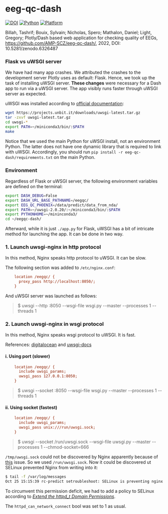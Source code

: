 # eeg-qc-dash

[![DOI](https://zenodo.org/badge/DOI/10.5281/zenodo.6326487.svg)](https://doi.org/10.5281/zenodo.6326487) [![Python](https://img.shields.io/badge/Python-3.6-green.svg)]() [![Platform](https://img.shields.io/badge/Platform-linux--64-orange.svg)]()


Billah, Tashrif; Bouix, Sylvain; Nicholas, Spero; Mathalon, Daniel; Light, Gregory;
Plotly/Dash based web application for checking quality of EEGs,
https://github.com/AMP-SCZ/eeg-qc-dash/, 2022, DOI: 10.5281/zenodo.6326487


### Flask vs uWSGI server

We have had many app crashes. We attributed the crashes to the development server Plotly uses as default: Flask.
Hence, we took up the task of installing uWSGI server. **These changes** were necessary for a Dash app to run via a uWSGI server.
The app visibly runs faster through uWSGI server as expected.


uWSGI was installed according to [official documentation](https://uwsgi-docs.readthedocs.io/en/latest/WSGIquickstart.html):

```bash
wget https://projects.unbit.it/downloads/uwsgi-latest.tar.gz
tar -zxvf uwsgi-latest.tar.gz
cd uwsgi-*
export PATH=~/miniconda3/bin/:$PATH
make
```

Notice that we used the main Python for uWSGI install, not an environment Python.
The latter does not have one dynamic library that is required to link with uWSGI.
Accordingly, you should run `pip install -r eeg-qc-dash/requirements.txt` on the main Python.


### Environment

Regardless of Flask or uWSGI server, the following environment variables are defined on the terminal:

```bash
export DASH_DEBUG=False
export DASH_URL_BASE_PATHNAME=/eegqc/
export EEG_QC_PHOENIX=/data/predict/data_from_nda/
export PATH=~/uwsgi-2.0.20/:~/miniconda3/bin/:$PATH
export PYTHONHOME=~/mininconda3/
cd ~/eegqc-dash/
```

Afterward, while it is just `./app.py` for Flask, uWSGI has a bit of intricate method for launching the app.
It can be done in two way.


### 1. Launch uwsgi-nginx in http protocol

In this method, Nginx speaks http protocol to uWSGI. It can be slow.

The following section was added to `/etc/nginx.conf`:

```cfg
    location /eegqc/ {
      proxy_pass http://localhost:8050/;
    }
```

And uWSGI server was launched as follows:

> $ uwsgi --http :8050 --wsgi-file wsgi.py --master --processes 1 --threads 1





### 2. Launch uwsgi-nginx in wsgi protocol

In this method, Nginx speaks wsgi protocol to uWSGI. It is fast.

References: [digitalocean](https://www.digitalocean.com/community/tutorials/how-to-set-up-uwsgi-and-nginx-to-serve-python-apps-on-ubuntu-14-04)
and [uwsgi-docs](https://uwsgi-docs.readthedocs.io/en/latest/Nginx.html#configuring-nginx)

#### i. Using port (slower)

```cfg
    location /eegqc/ {
      include uwsgi_params;
      uwsgi_pass 127.0.0.1:8050;
    }
```

> $ uwsgi --socket :8050 --wsgi-file wsgi.py --master --processes 1 --threads 1

#### ii. Using socket (fastest)


```cfg
    location /eegqc/ {
      include uwsgi_params;
      uwsgi_pass unix:///run/uwsgi.sock;
    }
```


> $ uwsgi --socket /run/uwsgi.sock --wsgi-file uwsgi.py --master --processes 1 --chmod-socket=666


`/tmp/uwsgi.sock` could not be discovered by Nginx apparently because of [this](https://serverfault.com/a/464025) issue.
So we used `/run/uwsgi.sock`. Now it could be discovered ut SELinux prevented Nginx from writing into it:

```bash
$ tail -f /var/log/messages
Oct 25 15:15:39 rc-predict setroubleshoot: SELinux is preventing nginx from connectto access on the unix_stream_socket /run/uwsgi.sock. For complete SELinux messages run: sealert -l 262f5c36-68ca-4eeb-a9ff-661a2f94a64e
```

To circumvent this permission deficit, we had to add a policy to SELinux according to [*Extend the httpd_t Domain Permissions*](https://www.nginx.com/blog/using-nginx-plus-with-selinux/).

The `httpd_can_network_connect` bool was set to 1 as usual.
